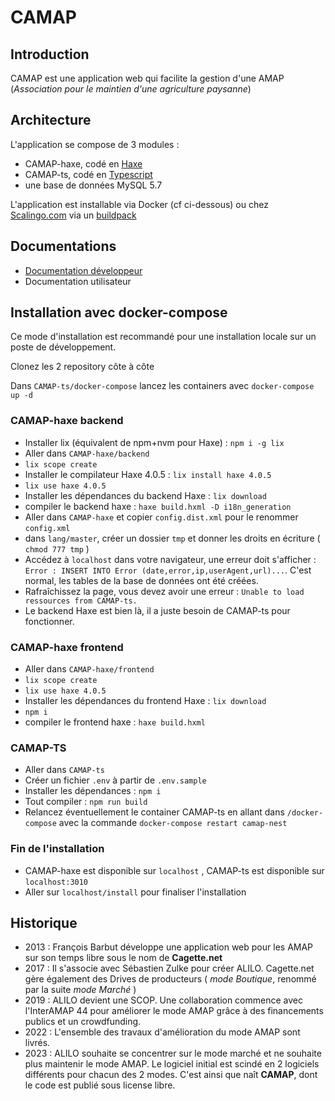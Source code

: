 # CAMAP

## Introduction

CAMAP est une application web qui facilite la gestion d'une AMAP (_Association pour le maintien d'une agriculture paysanne_)

## Architecture

L'application se compose de 3 modules :
- CAMAP-haxe, codé en [Haxe](https://haxe.org)
- CAMAP-ts, codé en [Typescript](https://www.typescriptlang.org/)
- une base de données MySQL 5.7

L'application est installable via Docker (cf ci-dessous) ou chez [Scalingo.com](https://www.scalingo.com) via un [buildpack]()

## Documentations

- [Documentation développeur](/docs/readme.md)
- Documentation utilisateur

## Installation avec docker-compose

Ce mode d'installation est recommandé pour une installation locale sur un poste de développement.

Clonez les 2 repository côte à côte

Dans `CAMAP-ts/docker-compose` lancez les containers avec `docker-compose up -d`

### CAMAP-haxe backend

- Installer lix (équivalent de npm+nvm pour Haxe) : `npm i -g lix`
- Aller dans `CAMAP-haxe/backend`
- `lix scope create`
- Installer le compilateur Haxe 4.0.5 : `lix install haxe 4.0.5`
- `lix use haxe 4.0.5`
- Installer les dépendances du backend Haxe : `lix download`
- compiler le backend haxe : `haxe build.hxml -D i18n_generation`
- Aller dans `CAMAP-haxe` et copier `config.dist.xml` pour le renommer `config.xml`
- dans `lang/master`, créer un dossier `tmp` et donner les droits en écriture ( `chmod 777 tmp` )
- Accédez à `localhost` dans votre navigateur, une erreur doit s'afficher : `Error : INSERT INTO Error (date,error,ip,userAgent,url)...`. C'est normal, les tables de la base de données ont été créées.
- Rafraîchissez la page, vous devez avoir une erreur : `Unable to load ressources from CAMAP-ts.`
- Le backend Haxe est bien là, il a juste besoin de CAMAP-ts pour fonctionner.

### CAMAP-haxe frontend

- Aller dans `CAMAP-haxe/frontend`
- `lix scope create`
- `lix use haxe 4.0.5`
- Installer les dépendances du frontend Haxe : `lix download`
- `npm i`
- compiler le frontend haxe : `haxe build.hxml`

### CAMAP-TS
- Aller dans `CAMAP-ts`
- Créer un fichier `.env` à partir de `.env.sample`
- Installer les dépendances : `npm i`
- Tout compiler : `npm run build`
- Relancez éventuellement le container CAMAP-ts en allant dans `/docker-compose` avec la commande `docker-compose restart camap-nest`

### Fin de l'installation
- CAMAP-haxe est disponible sur `localhost` , CAMAP-ts est disponible sur `localhost:3010`
- Aller sur `localhost/install` pour finaliser l'installation



## Historique

 - 2013 : François Barbut développe une application web pour les AMAP sur son temps libre sous le nom de **Cagette.net**
 - 2017 : Il s'associe avec Sébastien Zulke pour créer ALILO.
 Cagette.net gère également des Drives de producteurs ( *mode Boutique*, renommé par la suite *mode Marché* )
 - 2019 : ALILO devient une SCOP. Une collaboration commence avec l'InterAMAP 44 pour améliorer le mode AMAP grâce à des financements publics et un crowdfunding. 
 - 2022 : L'ensemble des travaux d'amélioration du mode AMAP sont livrés.
 - 2023 : ALILO souhaite se concentrer sur le mode marché et ne souhaite plus maintenir le mode AMAP. Le logiciel initial est scindé en 2 logiciels différents pour chacun des 2 modes. C'est ainsi que naît **CAMAP**, dont le code est publié sous license libre. 

